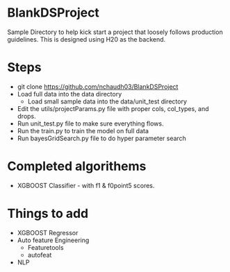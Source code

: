 # BlankDSProject
Sample Directory to help kick start a project that loosely follows production guidelines.
This is designed using H20 as the backend. 

# Steps
* git clone https://github.com/nchaudh03/BlankDSProject
* Load full data into the data directory
  * Load small sample data into the data/unit_test directory
* Edit the utils/projectParams.py file with proper cols, col_types, and drops. 
* Run unit_test.py file to make sure everything flows. 
* Run the train.py to train the model on full data
* Run bayesGridSearch.py file to do hyper parameter search

# Completed algorithems
* XGBOOST Classifier - with f1 & f0point5 scores. 


# Things to add
* XGBOOST Regressor
* Auto feature Engineering
  * Featuretools
  * autofeat 
* NLP

